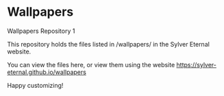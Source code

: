 # Wallpapers
Wallpapers Repository 1

This repository holds the files listed in /wallpapers/ in the Sylver Eternal website. 

You can view the files here, or view them using the website https://sylver-eternal.github.io/wallpapers

Happy customizing!
